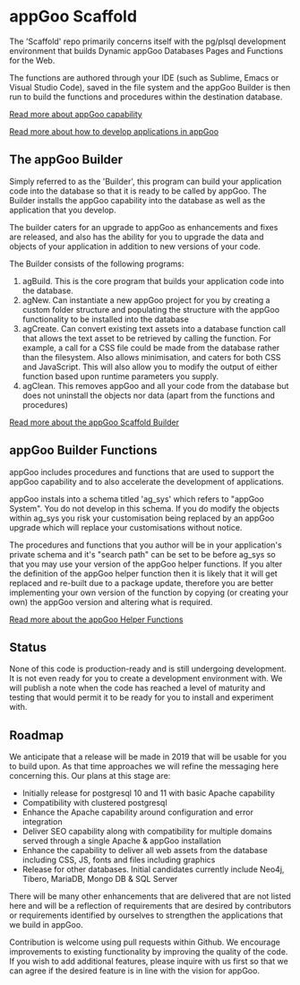 # appGoo Scaffold
The 'Scaffold' repo primarily concerns itself with the pg/plsql development environment that builds Dynamic appGoo Databases Pages and Functions for the Web.

The functions are authored through your IDE (such as Sublime, Emacs or Visual Studio Code), saved in the file system and the appGoo Builder is then run to build the functions and procedures within the destination database.

[Read more about appGoo capability](TBD)

[Read more about how to develop applications in appGoo](appGoo/docs/devAppsWithAG.md)

## The appGoo Builder
Simply referred to as the 'Builder', this program can build your application code into the database so that it is ready to be called by appGoo. The Builder installs the appGoo capability into the database as well as the application that you develop.

The builder caters for an upgrade to appGoo as enhancements and fixes are released, and also has the ability for you to upgrade the data and objects of your application in addition to new versions of your code.

The Builder consists of the following programs:
1. agBuild. This is the core program that builds your application code into the database.
2. agNew. Can instantiate a new appGoo project for you by creating a custom folder structure and populating the structure with the appGoo functionality to be installed into the database
3. agCreate. Can convert existing text assets into a database function call that allows the text asset to be retrieved by calling the function. For example, a call for a CSS file could be made from the database rather than the filesystem. Also allows minimisation, and caters for both CSS and JavaScript. This will also allow you to modify the output of either function based upon runtime parameters you supply.
4. agClean. This removes appGoo and all your code from the database but does not uninstall the objects nor data (apart from the functions and procedures)

[Read more about the appGoo Scaffold Builder](appGoo/docs/builder.md)

## appGoo Builder Functions
appGoo includes procedures and functions that are used to support the appGoo capability and to also accelerate the development of applications.

appGoo instals into a schema titled 'ag_sys' which refers to "appGoo System". You do not develop in this schema. If you do modify the objects within ag_sys you risk your customisation being replaced by an appGoo upgrade which will replace your customisations without notice.

The procedures and functions that you author will be in your application's private schema and it's "search path" can be set to be before ag_sys so that you may use your version of the appGoo helper functions. If you alter the definition of the appGoo helper function then it is likely that it will get replaced and re-built due to a package update, therefore you are better implementing your own version of the function by copying (or creating your own) the appGoo version and altering what is required.

[Read more about the appGoo Helper Functions](appGoo/docs/helperFunctions.md)

## Status
None of this code is production-ready and is still undergoing development. It is not even ready for you to create a development environment with. We will publish a note when the code has reached a level of maturity and testing that would permit it to be ready for you to install and experiment with.

## Roadmap
We anticipate that a release will be made in 2019 that will be usable for you to build upon. As that time approaches we will refine the messaging here concerning this. Our plans at this stage are:

* Initially release for postgresql 10 and 11 with basic Apache capability
* Compatibility with clustered postgresql
* Enhance the Apache capability around configuration and error integration
* Deliver SEO capability along with compatibility for multiple domains served through a single Apache & appGoo installation
* Enhance the capability to deliver all web assets from the database including CSS, JS, fonts and files including graphics
* Release for other databases. Initial candidates currently include Neo4j, Tibero, MariaDB, Mongo DB & SQL Server

There will be many other enhancements that are delivered that are not listed here and will be a reflection of requirements that are desired by contributors or requirements identified by ourselves to strengthen the applications that we build in appGoo.

Contribution is welcome using pull requests within Github. We encourage improvements to existing functionality by improving the quality of the code. If you wish to add additional features, please inquire with us first so that we can agree if the desired feature is in line with the vision for appGoo.  